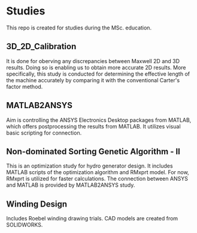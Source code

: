 # Studies
This repo is created for studies during the MSc. education.

## 3D_2D_Calibration
It is done for oberving any discrepancies between Maxwell 2D and 3D results. Doing so is enabling us to obtain more accurate 2D results. More specifically, this study is conducted for determining the effective length of the machine accurately by comparing it with the conventional Carter's factor method.

## MATLAB2ANSYS
Aim is controlling the ANSYS Electronics Desktop packages from MATLAB, which offers postprocessing the results from MATLAB. It utilizes visual basic scripting for connection.

## Non-dominated Sorting Genetic Algorithm - II
This is an optimization study for hydro generator design. It includes MATLAB scripts of the optimization algorithm and RMxprt model. For now, RMxprt is utilized for faster calculations. The connection between ANSYS and MATLAB is provided by MATLAB2ANSYS study.

## Winding Design
Includes Roebel winding drawing trials. CAD models are created from SOLIDWORKS.
